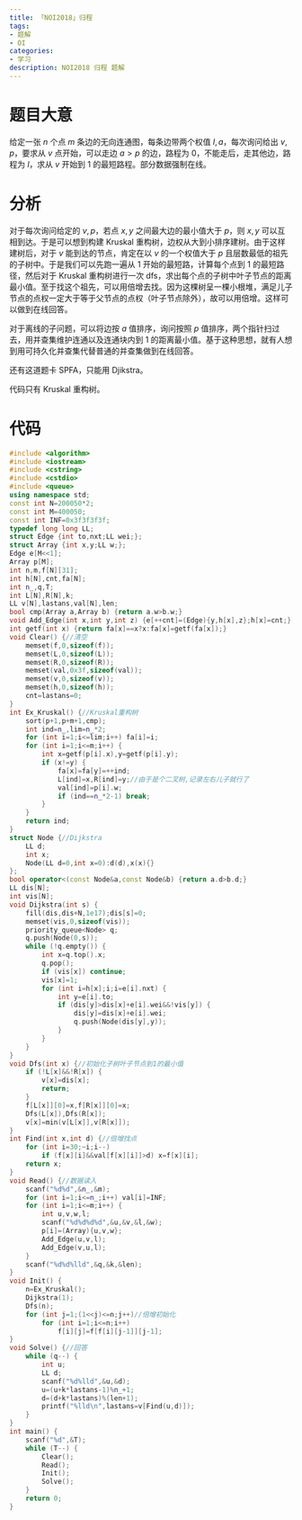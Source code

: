 ```yaml
---
title: 「NOI2018」归程
tags:
- 题解
- OI
categories:
- 学习
description: NOI2018 归程 题解
---
```


# 题目大意

给定一张 $n$ 个点 $m$ 条边的无向连通图，每条边带两个权值 $l,a$，每次询问给出 $v,p$，要求从 $v$ 点开始，可以走边 $a>p$ 的边，路程为 $0$，不能走后，走其他边，路程为 $l$，求从 $v$ 开始到 $1$ 的最短路程。部分数据强制在线。

# 分析

对于每次询问给定的 $v,p$，若点 $x,y$ 之间最大边的最小值大于 $p$，则 $x,y$ 可以互相到达。于是可以想到构建 Kruskal 重构树，边权从大到小排序建树。由于这样建树后，对于 $v$ 能到达的节点，肯定在以 $v$ 的一个权值大于 $p$ 且层数最低的祖先的子树中。于是我们可以先跑一遍从 $1$ 开始的最短路，计算每个点到 $1$ 的最短路径，然后对于 Kruskal 重构树进行一次 dfs，求出每个点的子树中叶子节点的距离最小值。至于找这个祖先，可以用倍增去找。因为这棵树呈一棵小根堆，满足儿子节点的点权一定大于等于父节点的点权（叶子节点除外），故可以用倍增。这样可以做到在线回答。

对于离线的子问题，可以将边按 $a$ 值排序，询问按照 $p$ 值排序，两个指针扫过去，用并查集维护连通以及连通块内到 $1$ 的距离最小值。基于这种思想，就有人想到用可持久化并查集代替普通的并查集做到在线回答。

还有这道题卡 SPFA，只能用 Djikstra。

代码只有 Kruskal 重构树。

# 代码

```cpp
#include <algorithm>
#include <iostream>
#include <cstring>
#include <cstdio>
#include <queue>
using namespace std;
const int N=200050*2;
const int M=400050;
const int INF=0x3f3f3f3f;
typedef long long LL;
struct Edge {int to,nxt;LL wei;};
struct Array {int x,y;LL w;};
Edge e[M<<1];
Array p[M];
int n,m,f[N][31];
int h[N],cnt,fa[N];
int n_,q,T;
int L[N],R[N],k;
LL v[N],lastans,val[N],len;
bool cmp(Array a,Array b) {return a.w>b.w;}
void Add_Edge(int x,int y,int z) {e[++cnt]=(Edge){y,h[x],z};h[x]=cnt;}
int getf(int x) {return fa[x]==x?x:fa[x]=getf(fa[x]);}
void Clear() {//清空 
	memset(f,0,sizeof(f));
	memset(L,0,sizeof(L));
	memset(R,0,sizeof(R));
	memset(val,0x3f,sizeof(val));
	memset(v,0,sizeof(v));
	memset(h,0,sizeof(h));
	cnt=lastans=0;
}
int Ex_Kruskal() {//Kruskal重构树 
	sort(p+1,p+m+1,cmp);
	int ind=n_,lim=n_*2;
	for (int i=1;i<=lim;i++) fa[i]=i;
	for (int i=1;i<=m;i++) {
		int x=getf(p[i].x),y=getf(p[i].y);
		if (x!=y) {
			fa[x]=fa[y]=++ind;
			L[ind]=x,R[ind]=y;//由于是个二叉树,记录左右儿子就行了 
			val[ind]=p[i].w;
			if (ind==n_*2-1) break;
		}
	}
	return ind;
}
struct Node {//Dijkstra 
	LL d;
	int x;
	Node(LL d=0,int x=0):d(d),x(x){}
};
bool operator<(const Node&a,const Node&b) {return a.d>b.d;}
LL dis[N];
int vis[N];
void Dijkstra(int s) {
	fill(dis,dis+N,1e17);dis[s]=0;
	memset(vis,0,sizeof(vis));
	priority_queue<Node> q;
	q.push(Node(0,s));
	while (!q.empty()) {
		int x=q.top().x;
		q.pop();
		if (vis[x]) continue;
		vis[x]=1;
		for (int i=h[x];i;i=e[i].nxt) {
			int y=e[i].to;
			if (dis[y]>dis[x]+e[i].wei&&!vis[y]) {
				dis[y]=dis[x]+e[i].wei;
				q.push(Node(dis[y],y));
			}
		}
	}
}
void Dfs(int x) {//初始化子树叶子节点到1的最小值 
	if (!L[x]&&!R[x]) {
		v[x]=dis[x];
		return;
	}
	f[L[x]][0]=x,f[R[x]][0]=x;
	Dfs(L[x]),Dfs(R[x]);
	v[x]=min(v[L[x]],v[R[x]]);
}
int Find(int x,int d) {//倍增找点 
	for (int i=30;~i;i--)
		if (f[x][i]&&val[f[x][i]]>d) x=f[x][i];
	return x;
}
void Read() {//数据读入 
	scanf("%d%d",&n_,&m);
	for (int i=1;i<=n_;i++) val[i]=INF;
	for (int i=1;i<=m;i++) {
		int u,v,w,l;
		scanf("%d%d%d%d",&u,&v,&l,&w);
		p[i]=(Array){u,v,w};
		Add_Edge(u,v,l);
		Add_Edge(v,u,l);
	}
	scanf("%d%d%lld",&q,&k,&len);
}
void Init() {
	n=Ex_Kruskal(); 
	Dijkstra(1);
	Dfs(n);
	for (int j=1;(1<<j)<=n;j++)//倍增初始化 
		for (int i=1;i<=n;i++)
			f[i][j]=f[f[i][j-1]][j-1];
}
void Solve() {//回答 
	while (q--) {
		int u;
		LL d;
		scanf("%d%lld",&u,&d);
		u=(u+k*lastans-1)%n_+1;
		d=(d+k*lastans)%(len+1);
		printf("%lld\n",lastans=v[Find(u,d)]);
	}
}
int main() {
	scanf("%d",&T);
	while (T--) {
		Clear();
		Read();
		Init();
		Solve();
	}
	return 0;
}
```

